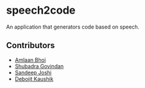 # speech2code
An application that generators code based on speech.

## Contributors

- [Amlaan Bhoi](https://abhoi.github.io/)
- [Shubadra Govindan](https://www.linkedin.com/in/shubadra-govindan)
- [Sandeep Joshi](https://sandeepjoshi1910.github.io/)
- [Debojit Kaushik](https://dkaushik94.github.io/)
